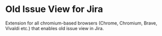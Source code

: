 # Old Issue View for Jira
Extension for all chromium-based browsers (Chrome, Chromium, Brave, Vivaldi etc.) that enables old issue view in Jira.
